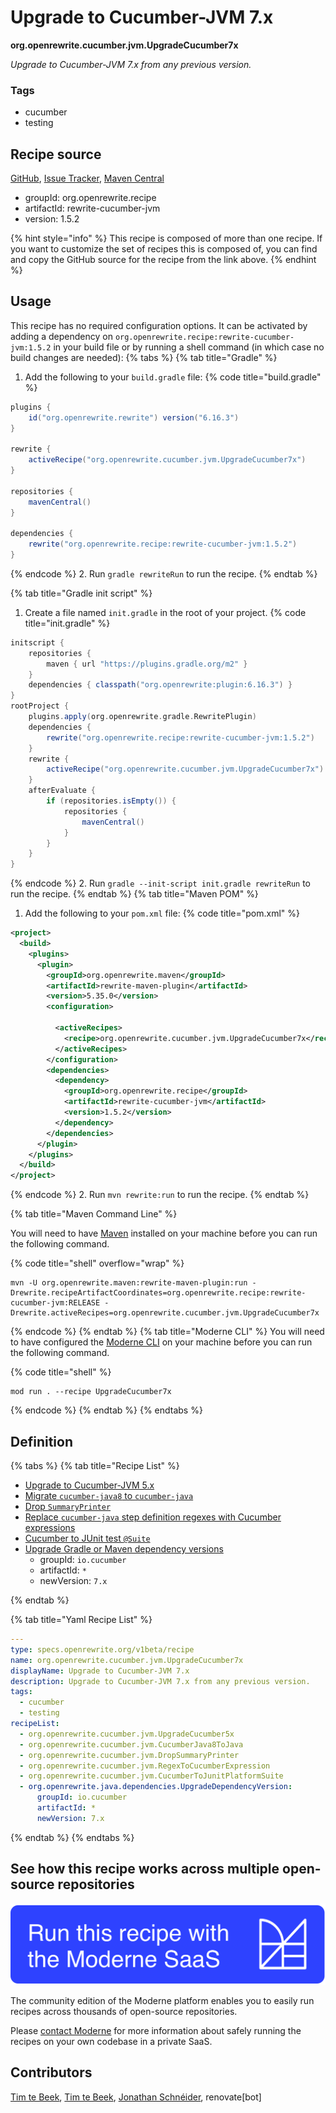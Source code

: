 # Upgrade to Cucumber-JVM 7.x

**org.openrewrite.cucumber.jvm.UpgradeCucumber7x**

_Upgrade to Cucumber-JVM 7.x from any previous version._

### Tags

* cucumber
* testing

## Recipe source

[GitHub](https://github.com/openrewrite/rewrite-cucumber-jvm/blob/main/src/main/resources/META-INF/rewrite/cucumber.yml), [Issue Tracker](https://github.com/openrewrite/rewrite-cucumber-jvm/issues), [Maven Central](https://central.sonatype.com/artifact/org.openrewrite.recipe/rewrite-cucumber-jvm/1.5.2/jar)

* groupId: org.openrewrite.recipe
* artifactId: rewrite-cucumber-jvm
* version: 1.5.2

{% hint style="info" %}
This recipe is composed of more than one recipe. If you want to customize the set of recipes this is composed of, you can find and copy the GitHub source for the recipe from the link above.
{% endhint %}

## Usage

This recipe has no required configuration options. It can be activated by adding a dependency on `org.openrewrite.recipe:rewrite-cucumber-jvm:1.5.2` in your build file or by running a shell command (in which case no build changes are needed): 
{% tabs %}
{% tab title="Gradle" %}
1. Add the following to your `build.gradle` file:
{% code title="build.gradle" %}
```groovy
plugins {
    id("org.openrewrite.rewrite") version("6.16.3")
}

rewrite {
    activeRecipe("org.openrewrite.cucumber.jvm.UpgradeCucumber7x")
}

repositories {
    mavenCentral()
}

dependencies {
    rewrite("org.openrewrite.recipe:rewrite-cucumber-jvm:1.5.2")
}
```
{% endcode %}
2. Run `gradle rewriteRun` to run the recipe.
{% endtab %}

{% tab title="Gradle init script" %}
1. Create a file named `init.gradle` in the root of your project.
{% code title="init.gradle" %}
```groovy
initscript {
    repositories {
        maven { url "https://plugins.gradle.org/m2" }
    }
    dependencies { classpath("org.openrewrite:plugin:6.16.3") }
}
rootProject {
    plugins.apply(org.openrewrite.gradle.RewritePlugin)
    dependencies {
        rewrite("org.openrewrite.recipe:rewrite-cucumber-jvm:1.5.2")
    }
    rewrite {
        activeRecipe("org.openrewrite.cucumber.jvm.UpgradeCucumber7x")
    }
    afterEvaluate {
        if (repositories.isEmpty()) {
            repositories {
                mavenCentral()
            }
        }
    }
}
```
{% endcode %}
2. Run `gradle --init-script init.gradle rewriteRun` to run the recipe.
{% endtab %}
{% tab title="Maven POM" %}
1. Add the following to your `pom.xml` file:
{% code title="pom.xml" %}
```xml
<project>
  <build>
    <plugins>
      <plugin>
        <groupId>org.openrewrite.maven</groupId>
        <artifactId>rewrite-maven-plugin</artifactId>
        <version>5.35.0</version>
        <configuration>
          
          <activeRecipes>
            <recipe>org.openrewrite.cucumber.jvm.UpgradeCucumber7x</recipe>
          </activeRecipes>
        </configuration>
        <dependencies>
          <dependency>
            <groupId>org.openrewrite.recipe</groupId>
            <artifactId>rewrite-cucumber-jvm</artifactId>
            <version>1.5.2</version>
          </dependency>
        </dependencies>
      </plugin>
    </plugins>
  </build>
</project>
```
{% endcode %}
2. Run `mvn rewrite:run` to run the recipe.
{% endtab %}

{% tab title="Maven Command Line" %}

You will need to have [Maven](https://maven.apache.org/download.cgi) installed on your machine before you can run the following command.

{% code title="shell" overflow="wrap" %}
```shell
mvn -U org.openrewrite.maven:rewrite-maven-plugin:run -Drewrite.recipeArtifactCoordinates=org.openrewrite.recipe:rewrite-cucumber-jvm:RELEASE -Drewrite.activeRecipes=org.openrewrite.cucumber.jvm.UpgradeCucumber7x 
```
{% endcode %}
{% endtab %}
{% tab title="Moderne CLI" %}
You will need to have configured the [Moderne CLI](https://docs.moderne.io/moderne-cli/cli-intro) on your machine before you can run the following command.

{% code title="shell" %}
```shell
mod run . --recipe UpgradeCucumber7x
```
{% endcode %}
{% endtab %}
{% endtabs %}

## Definition

{% tabs %}
{% tab title="Recipe List" %}
* [Upgrade to Cucumber-JVM 5.x](../../cucumber/jvm/upgradecucumber5x.md)
* [Migrate `cucumber-java8` to `cucumber-java`](../../cucumber/jvm/cucumberjava8tojava.md)
* [Drop `SummaryPrinter`](../../cucumber/jvm/dropsummaryprinter.md)
* [Replace `cucumber-java` step definition regexes with Cucumber expressions](../../cucumber/jvm/regextocucumberexpression.md)
* [Cucumber to JUnit test `@Suite`](../../cucumber/jvm/cucumbertojunitplatformsuite.md)
* [Upgrade Gradle or Maven dependency versions](../../java/dependencies/upgradedependencyversion.md)
  * groupId: `io.cucumber`
  * artifactId: `*`
  * newVersion: `7.x`

{% endtab %}

{% tab title="Yaml Recipe List" %}
```yaml
---
type: specs.openrewrite.org/v1beta/recipe
name: org.openrewrite.cucumber.jvm.UpgradeCucumber7x
displayName: Upgrade to Cucumber-JVM 7.x
description: Upgrade to Cucumber-JVM 7.x from any previous version.
tags:
  - cucumber
  - testing
recipeList:
  - org.openrewrite.cucumber.jvm.UpgradeCucumber5x
  - org.openrewrite.cucumber.jvm.CucumberJava8ToJava
  - org.openrewrite.cucumber.jvm.DropSummaryPrinter
  - org.openrewrite.cucumber.jvm.RegexToCucumberExpression
  - org.openrewrite.cucumber.jvm.CucumberToJunitPlatformSuite
  - org.openrewrite.java.dependencies.UpgradeDependencyVersion:
      groupId: io.cucumber
      artifactId: *
      newVersion: 7.x

```
{% endtab %}
{% endtabs %}

## See how this recipe works across multiple open-source repositories

[![Moderne Link Image](/.gitbook/assets/ModerneRecipeButton.png)](https://app.moderne.io/recipes/org.openrewrite.cucumber.jvm.UpgradeCucumber7x)

The community edition of the Moderne platform enables you to easily run recipes across thousands of open-source repositories.

Please [contact Moderne](https://moderne.io/product) for more information about safely running the recipes on your own codebase in a private SaaS.

## Contributors
[Tim te Beek](mailto:tim@moderne.io), [Tim te Beek](mailto:timtebeek@gmail.com), [Jonathan Schnéider](mailto:jkschneider@gmail.com), renovate[bot]
